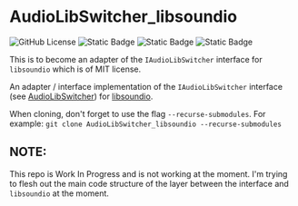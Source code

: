 # AudioLibSwitcher_libsoundio

![GitHub License](https://img.shields.io/github/license/razterizer/AudioLibSwitcher_libsoundio?color=blue)
![Static Badge](https://img.shields.io/badge/linkage-header_only-yellow)
![Static Badge](https://img.shields.io/badge/3rdparty_linkage-static_/_dynamic-yellow)
![Static Badge](https://img.shields.io/badge/C%2B%2B-20-yellow)

This is to become an adapter of the `IAudioLibSwitcher` interface for `libsoundio` which is of MIT license.

An adapter / interface implementation of the `IAudioLibSwitcher` interface (see [AudioLibSwitcher](https://github.com/razterizer/AudioLibSwitcher)) for [libsoundio]([https://github.com/kcat/openal-soft](https://github.com/andrewrk/libsoundio)).

When cloning, don't forget to use the flag `--recurse-submodules`. For example: `git clone AudioLibSwitcher_libsoundio --recurse-submodules`

## NOTE:

This repo is Work In Progress and is not working at the moment.
I'm trying to flesh out the main code structure of the layer between the interface and `libsoundio` at the moment.
